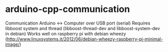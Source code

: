 arduino-cpp-communication
=========================
Communication Arduino <-> Computer over USB port (serial) 
Requires libboost system and thread (libboost-thread-dev and libboost-system-dev in debian) 
Works well on raspberry pi with debian wheezy (http://www.linuxsystems.it/2012/06/debian-wheezy-raspberry-pi-minimal-image/)